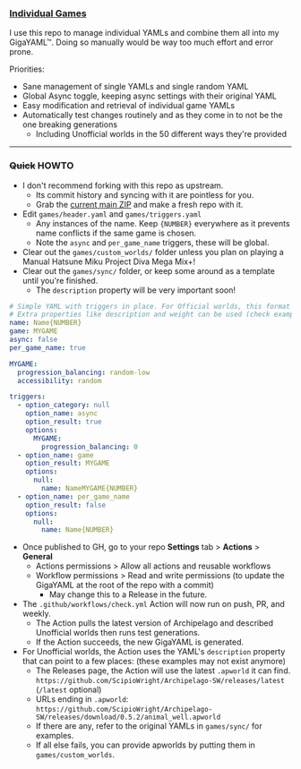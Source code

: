 ### [Individual Games](games/sync)

I use this repo to manage individual YAMLs and combine them all into my GigaYAML™. Doing so manually would be way too much effort and error prone.

Priorities:
 - Sane management of single YAMLs and single random YAML
 - Global Async toggle, keeping async settings with their original YAML
 - Easy modification and retrieval of individual game YAMLs
 - Automatically test changes routinely and as they come in to not be the one breaking generations
   - Including Unofficial worlds in the 50 different ways they're provided

---

### ~~Quick~~ HOWTO
 - I don't recommend forking with this repo as upstream.
   - Its commit history and syncing with it are pointless for you.
   - Grab the [current main ZIP](https://github.com/RePod/arch-yaml/archive/refs/heads/main.zip) and make a fresh repo with it.
 - Edit `games/header.yaml` and `games/triggers.yaml`
   - Any instances of the name. Keep `{NUMBER}` everywhere as it prevents name conflicts if the same game is chosen.
   - Note the `async` and `per_game_name` triggers, these will be global.
 - Clear out the `games/custom_worlds/` folder unless you plan on playing a Manual Hatsune Miku Project Diva Mega Mix+!
 - Clear out the `games/sync/` folder, or keep some around as a template until you're finished.
   - The `description` property will be very important soon!
```YAML
# Simple YAML with triggers in place. For Official worlds, this format is all you'll need.
# Extra properties like description and weight can be used (check example YAMLs).
name: Name{NUMBER}
game: MYGAME
async: false
per_game_name: true

MYGAME:
  progression_balancing: random-low
  accessibility: random

triggers:
  - option_category: null
    option_name: async
    option_result: true
    options:
      MYGAME:
        progression_balancing: 0
  - option_name: game
    option_result: MYGAME
    options:
      null:
        name: NameMYGAME{NUMBER}
  - option_name: per_game_name
    option_result: false
    options:
      null:
        name: Name{NUMBER}
```
 - Once published to GH, go to your repo **Settings** tab > **Actions** > **General**
   - Actions permissions > Allow all actions and reusable workflows
   - Workflow permissions > Read and write permissions (to update the GigaYAML at the root of the repo with a commit)
     - May change this to a Release in the future.
- The `.github/workflows/check.yml` Action will now run on push, PR, and weekly.
  - The Action pulls the latest version of Archipelago and described Unofficial worlds then runs test generations.
  - If the Action succeeds, the new GigaYAML is generated.
- For Unofficial worlds, the Action uses the YAML's `description` property that can point to a few places: (these examples may not exist anymore)
  - The Releases page, the Action will use the latest `.apworld` it can find. `https://github.com/ScipioWright/Archipelago-SW/releases/latest` (`/latest` optional)
  - URLs ending in `.apworld`: `https://github.com/ScipioWright/Archipelago-SW/releases/download/0.5.2/animal_well.apworld`
  - If there are any, refer to the original YAMLs in `games/sync/` for examples.
  - If all else fails, you can provide apworlds by putting them in `games/custom_worlds`.
